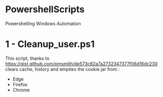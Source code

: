 # PowershellScripts
Powershelling Windows Automation

# 1 - Cleanup_user.ps1

This script, thanks to https://gist.github.com/pmsmith/de573c82a7a2732347377f06d16dc230 clears cache, history and empties the cookie jar from :
- Edge
- Firefox
- Chrome
